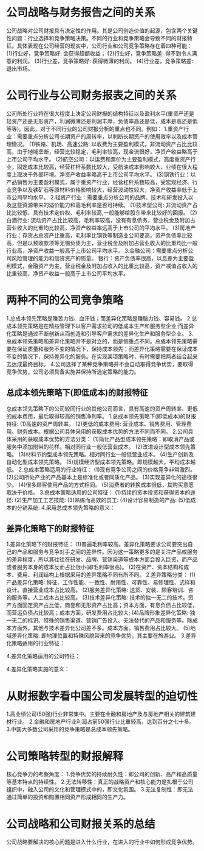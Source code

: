 # 公司战略与财务报告之间的关系
  公司战略对公司财报具有决定性的作用。其是公司创造价值的起源，包含两个关键性问题：行业选择和竞争策略决策。不同的行业和竞争策略会导致不同的财报特征。具体表现在公司经营的现实中，公司行业和公司竞争策略存在着四种可能：
  (1)行业好，竞争策略好: 会获得超额收益；
  (2)行业好，竞争策略差: 得不到令人满意的利润。
  (3)行业差，竞争策略好: 获得微薄的利润。 
  (4)行业差，竞争策略差: 退出市场。

# 公司行业与公司财务报表之间的关系
  公司所处行业将在很大程度上决定公司财报的结构特征以及盈利水平(重资产还是轻资产还是无形资产，利润微薄还是利润丰厚，负债率高还是低，成本是高还是低等等)。因此，对于不同行业的公司财报分析的重点也不同。例如：
  1.重资产行业：需要重点分析公司长期资产的周转率，以判断长期资产的使用效率以及成本管理情况。
    (1)铁路、机场、高速公路: 以收费为主要盈利模式，非流动资产占比比较高，由于地域垄断，经营比较稳定，毛利率较高，现金流很好，净资产收益略高于上市公司平均水平。
    (2)航空公司：以运费和票价为主要盈利模式，高度重资产行业，固定成本比较高，经营杠杆系数比较大，受航油成本影响较大，业绩在很大程度上取决于外部环境。净资产收益率略高于上市公司平均水平。
    (3)钢铁行业：以产品销售为主要盈利模式，属于重资产行业，经营杠杆系数较高，受宏观经济、行业竞争以及铁矿石等原材料价格影响较大，经营波动性较大，净资产收益率低于上市公司平均水平。
  2.轻资产行业：需要重点分析公司的品牌、技术和研发投入以及这些资源带来的溢价能力和高毛利率是否可持续。
    (1)技术型公司: 非流动资产占比比较低、具有技术定价权、毛利率较高,一般能够给股东带来比较好的回报。
    (2)白酒行业: 流动资产占比比较高，毛利率较高，没有有息债务，营业税金及附加占营业收入的比重均比较高，净资产收益率远高于上市公司的平均水平。
    (3)房地产行业：存货占总资产比重高，毛利率比钢铁等制造业公司要高，资产负债率比较高，但是以预收款项等无锡负债为主，营业税金及附加占营业收入的比重均比一般行业高，净资产收益一般高于上市公司平均水平。
  3.金融公司：需要重点分析公司风险管理的能力和信贷资产的质量。
    银行：资产负债率很高，以息差为主要盈利模式，金融资产为主，营业税金及附加占收入的比重比较高，资产减值占收入的比重较高，净资产收益一般高于上市公司平均水平。

# 两种不同的公司竞争策略
1.总成本领先策略是赚苦力钱、血汗钱；而差异化策略是赚脑力钱、容易钱。
2.总成本领先策略是在精益管理下以客户需求拉动的低成本生产和服务型企业;而差异化策略是通过不断创新从而创造和引导客户需求的差异化生产和服务型企业。
3.总成本领先策略和差异化策略并不是对立的，而是侧重点不同。总成本领先策略需要在保证质量和服务不变的情况下，保持成本领先；而差异化策略需要在保证成本不变的情况下，保持差异化的服务。在实现某项策略时，有时需要把两者结合起来去达成最终目标。
4.公司选择了某种竞争策略并不会自动取得竞争优势，要取得竞争优势，公司必须具备实施并保持所选定策略的能力。
## 总成本领先策略下(即低成本)的财报特征
  总成本领先策略下的公司较同行业的其他公司而言，具有高速的资产周转率、更低的成本费用，最后取得较高的销售净利率。
  1.总成本领先策略下(即低成本)的财报特征:
    (1)高速的资产周转率。
    (2)更低的成本费用: 营业成本、销售费用、管理费用、财务成本。根据公司具体采用的获取成本优势的方法不同而不同。
  2.公司具体采用的获取成本优势的方法分类：
    (1)简化产品型成本领先策略：即取消产品或服务中添加附带的花样。相对同行业一般低营业成本。
    (2)改进设计型成本领先策略。
    (3)材料节约型成本领先策略。相对同行业一般低营业成本。
    (4)生产创新及自动化型成本领先策略。
    (5)规模经济型成本领先策略。即规模越大，平均成本越低。
  2.总成本策略适用的行业特征：
    (1)现有竞争公司之间的价格竞争非常激烈。
    (2)公司所处产业的产品基本上是标准化或者同质化产品。
    (3)实现差异化的途径很少。
    (4)很多顾客使用产品的方式相同。
    (5)消费者的转换成本很低，其购买意愿取决于价格。
  3.总成本策略适用的公司特征：
    (1)持续的资本投资和获得资本的途径:
    (2)生产加工工艺技能:
    (3)熟练而高效的员工:
    (4)设计容易制造的产品:
    (5)低成本的分销系统:
  4.采用总成本领先策略的意义：

## 差异化策略下的财报特征
  1.差异化策略下的财报特征：
    (1)普遍毛利率较高。差异化策略要求公司要突出自己的产品和服务与竞争对手之间的差异性。因为这一策略更多的是关注产品或服务的差异程度，所以其往往在研发、品牌、营销渠道等成本方面会投入巨资，而产品或者服务本身的成本反而占比很小(即毛利率很高)。
    (2)在资产、资本结构和成本、费用、利润结构上根据采用的差异策略不同有所不同。
  2.差异策略分类：
    (1)产品差异化策略: 特征、工作性能、一致性、耐用性、可靠性、易修理性、式样和设计。直接营业成本占比较高。
    (2)服务差异化策略: 送货、安装、顾客培训、咨询服务等。人工成本占比较高。
    (3)技术差异化策略: 技术的独一无二的技术。资产方面固定资产占比低，商誉和无形资产占比高；资本方面，有息负债占比较低，而营运负债占比较高；成本方面，研发费用占比较大;
    (4)品牌形象差异化策略: 独一无二的标识、特殊的销售渠道、营销广告投入、无法替代的产品和服务等。除成本方面外，其他与技术差异化公司差不多。成本方面，销售费用占比较大。
    (5)地域差异化策略: 即地理位置和特殊风貌带来的竞争优势，其主要在旅游业。
  3.差异化策略适用的行业特征：

  4.差异化策略适用的公司特征：
    
  4.差异化策略实施的意义：
# 从财报数字看中国公司发展转型的迫切性
  1.高业绩公司(50强)行业非常集中。主要在金融和房地产及与房地产相关的建筑建材行业。
  2.金融和房地产行业利润占前50强行业比重较高，达到百分之七十多。
  3.中国大多数公司采用的竞争策略是总成本领先策略。

# 公司策略转型的财报解释
  核心竞争力的考察角度：
  1.竞争优势的持续耐久性：即公司的创新、高产和高质量等基本特点的持续性。
  2.无法转移性：真正的战略资产和核心能力是扎根于公司组织中，融入公司的文化和管理模式中的，即文化氛围。
  3.无法复制性：即无法通过简单的投资和购置相同资产形成相同的生产力。

# 公司战略和公司财报关系的总结
  公司战略要解决的核心问题是进入什么行业，在进入的行业中如何形成竞争优势。